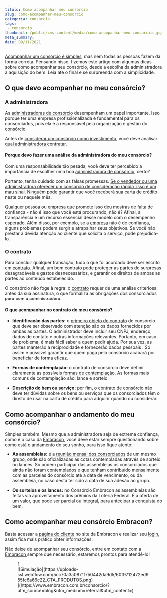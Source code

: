 ```yaml
---
titulo: Como acompanhar meu consórcio
slug: como-acompanhar-meu-consorcio
categoria: consorcio
tags:
 - consorcio
thumbnail: /public/cms-content/media/como-acompanhar-meu-consorcio.jpg
meta_summary: 
date: 09/11/2021
---
```

[Acompanhar um consórcio é simples](https://www.embracon.com.br/blog/como-entrar-em-um-consorcio), mas nem todas as pessoas fazem da forma correta. Pensando nisso, fizemos este artigo com algumas dicas sobre como acompanhar seu consórcio, desde a escolha da administradora à aquisição do bem. Leia até o final e se surpreenda com a simplicidade.

O que devo acompanhar no meu consórcio? 
----------------------------------------

### A administradora 

As [administradoras de consórcio](https://www.embracon.com.br/conhecaoconsorcio/o-que-e-uma-administradora-de-consorcio) desempenham um papel importante. Isso porque ter uma empresa profissionalizada é fundamental para os consorciados, pois ela é a responsável pela organização e gestão do consórcio.

Antes de [considerar um consórcio como investimento](https://www.embracon.com.br/blog/o-consorcio-e-investimento), você deve analisar [qual administradora contratar](https://www.embracon.com.br/blog/como-escolher-uma-administradora-de-consorcio).

#### Porque devo fazer uma análise da administradora do meu consórcio? 

Com uma responsabilidade tão pesada, você deve ter percebido a importância de escolher uma boa [administradora de consórcio](https://www.embracon.com.br/blog/afinal-o-que-uma-administradora-de-consorcio-faz), certo?

Portanto, tenha cuidado com as falsas promessas. [Se o vendedor ou uma administradora oferecer um consórcio de consideração rápida, isso é um mau sinal](https://www.embracon.com.br/blog/nao-existe-promessa-de-contemplacao-em-consorcio). Ninguém pode garantir que você receberá sua carta de crédito neste ou naquele mês.

Qualquer pessoa ou empresa que promete isso deu mostras de falta de confiança - não é isso que você está procurando, não é? Afinal, a transparência é um recurso essencial desse modelo com o desempenho esperado. Além disso, por exemplo, se a [empresa](https://www.embracon.com.br/blog/empresa-de-consorcio-saiba-o-que-considerar-antes-de-escolher) não é de confiança, alguns problemas podem surgir e atrapalhar seus objetivos. Se você não prestar a devida atenção ao cliente que solicita o serviço, pode prejudicá-lo.

### O contrato 

Para concluir qualquer transação, tudo o que foi acordado deve ser escrito em [contrato](https://www.embracon.com.br/blog/o-que-e-necessario-avaliar-no-contrato-de-consorcio). Afinal, um bom contrato pode proteger as partes de surpresas desagradáveis ​​e gastos desnecessários, e garantir os direitos de ambas as partes ao conteúdo estabelecido.

O consórcio não foge à regra: o [contrato](https://www.embracon.com.br/blog/saiba-o-que-avaliar-antes-de-assinar-um-contrato-de-consorcio) requer de uma análise criteriosa antes da sua assinatura, o que formaliza as obrigações dos consorciados para com a administradora.

#### O que acompanhar no contrato do meu consórcio? 

- **Identificação das partes:** o [primeiro objeto do contrato](https://www.embracon.com.br/conhecaoconsorcio/onde-posso-visualizar-o-numero-do-meu-contrato) de consórcio que deve ser observado com atenção são os dados fornecidos por ambas as partes. O administrador deve incluir seu CNPJ, endereço, dados de contato e outras informações relevantes. Portanto, em caso de problema, é mais fácil saber a quem pedir ajuda. Por sua vez, as partes manterão a reciprocidade e fornecerão dados pessoais . Só assim é possível garantir que quem paga pelo consórcio acabará por beneficiar de forma eficaz.
- **Formas de contemplação:** o contrato de consórcio deve definir claramente as possíveis[ formas de contemplação](https://www.embracon.com.br/blog/quais-sao-as-formas-de-contemplacao). As formas mais comuns de contemplação são: lance e sorteio.

- **Descrição do bem ou serviço:** por fim, o contrato de consórcio não deve ter dúvidas sobre os bens ou serviços que os consorciados têm o direito de usar na carta de crédito para adquirir quando ou considerar.

Como acompanhar o andamento do meu consórcio? 
----------------------------------------------

Simples também. Mesmo que a administradora seja de extrema confiança, como é o caso da [Embracon](https://www.embracon.com.br/a-embracon), você deve estar sempre questionando sobre como está o andamento do seu sonho, para isso fique atento:

- **As assembleias:** é a [reunião mensal dos consorciados](https://www.embracon.com.br/blog/o-que-e-a-assembleia-de-consorcio) de um mesmo grupo, onde são oficializadas as cotas contempladas através de sorteio ou lances. Só podem participar das assembleias os consorciados que ainda não foram contemplados e que tenham contribuído mensalmente com as parcelas do consórcio até a data de vencimento, ou da assembleia, no caso desta ter sido a data de sua adesão ao grupo.

- **Os sorteios e os lances:** no Consórcio Embracon as assembleias são feitas via aproveitamento dos prêmios da Loteria Federal. É a oferta de um valor, que pode ser parcial ou integral, para antecipar a conquista do bem.

Como acompanhar meu consórcio Embracon? 
----------------------------------------

Basta acessar a[ página do cliente](https://www.embracon.com.br/clientes) no site da Embracon e realizar seu [login](https://autoatendimento.embracon.com.br/#/login), assim fica mais prático obter informações.

Não deixe de acompanhar seu consórcio, entre em contato com a [Embracon ](https://www.embracon.com.br/a-embracon)sempre que necessário, estaremos prontos para atendê-lo!

<figure class="w-richtext-figure-type-image w-richtext-align-center">[<div>![Simulação](https://uploads-ssl.webflow.com/5cc70a3a0871f750442da9d5/60f9712472ed955fc6a66c22_CTA_PRODUTOS.png)</div>](https://www.embracon.com.br/consorcio/?utm_source=blog&utm_medium=referral&utm_content=)</figure>
